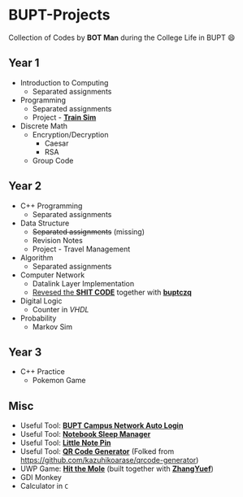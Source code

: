# BUPT-Projects
Collection of Codes by **BOT Man** during the College Life in BUPT :smile:

## Year 1

- Introduction to Computing
  - Separated assignments
- Programming
  - Separated assignments
  - Project - [**Train Sim**](https://github.com/BOT-Man-JL/BUPT-Projects/tree/master/1-2-Programming/Crazy%20Train%20Sim)
- Discrete Math
  - Encryption/Decryption
    - Caesar
    - RSA
  - Group Code

## Year 2

- C++ Programming
  - Separated assignments
- Data Structure
  - ~~Separated assignments~~ (missing)
  - Revision Notes
  - Project - Travel Management
- Algorithm
  - Separated assignments
- Computer Network
  - Datalink Layer Implementation
  - [Revesed the **SHIT CODE**](https://github.com/BOT-Man-JL/BUPT-Projects/tree/master/2-2-Computer-Network/Reversed)
together with [**buptczq**](https://github.com/buptczq/RE_Bupt_Computer_Network_Expr)
- Digital Logic
  - Counter in *VHDL*
- Probability
  - Markov Sim

## Year 3

- C++ Practice
  - Pokemon Game

## Misc

- Useful Tool: [**BUPT Campus Network Auto Login**](https://github.com/BOT-Man-JL/BUPT-Projects/tree/master/0-3-Network-Login)
- Useful Tool: [**Notebook Sleep Manager**](https://github.com/BOT-Man-JL/BUPT-Projects/tree/master/0-2-Sleep-Manager)
- Useful Tool: [**Little Note Pin**](https://github.com/BOT-Man-JL/BUPT-Projects/tree/master/0-1-Note-Pin)
- Useful Tool: [**QR Code Generator**](https://bot-man-jl.github.io/QRCode-Generator) (Folked from https://github.com/kazuhikoarase/qrcode-generator)
- UWP Game: [**Hit the Mole**](https://github.com/ZhangYuef/Hit-the-Mole) (built together with [**ZhangYuef**](https://github.com/ZhangYuef))
- GDI Monkey
- Calculator in `C`